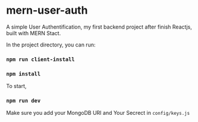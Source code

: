 # mern-user-auth
A simple User Authentification, my first backend project after finish Reactjs, built with MERN Stact.

In the project directory, you can run:

### `npm run client-install`
### `npm install`

To start, 
### `npm run dev`


Make sure you add your MongoDB URI and Your Secrect in `config/keys.js`
